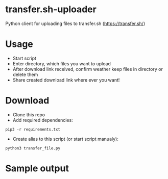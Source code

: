 # transfer.sh-uploader
Python client for uploading files to transfer.sh (https://transfer.sh/)

# Usage
- Start script
- Enter directory, which files you want to upload
- After download link received, confirm weather keep files in directory or delete them
- Share created download link where ever you want!

# Download
- Clone this repo
- Add required dependencies:

~~~~
pip3 -r requirements.txt
~~~~
   
- Create alias to this script (or start script manualy):

~~~
python3 transfer_file.py
~~~  

# Sample output

~~~
~~~


